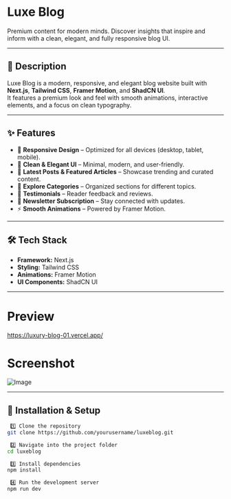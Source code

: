 
# Luxe Blog  

Premium content for modern minds. Discover insights that inspire and inform with a clean, elegant, and fully responsive blog UI.  

---

## 🚀 Description  
Luxe Blog is a modern, responsive, and elegant blog website built with **Next.js**, **Tailwind CSS**, **Framer Motion**, and **ShadCN UI**.  
It features a premium look and feel with smooth animations, interactive elements, and a focus on clean typography.  

---

## ✨ Features  
- 📱 **Responsive Design** – Optimized for all devices (desktop, tablet, mobile).  
- 🎨 **Clean & Elegant UI** – Minimal, modern, and user-friendly.  
- 📰 **Latest Posts & Featured Articles** – Showcase trending and curated content.  
- 📂 **Explore Categories** – Organized sections for different topics.  
- 💬 **Testimonials** – Reader feedback and reviews.  
- 📩 **Newsletter Subscription** – Stay connected with updates.  
- ⚡ **Smooth Animations** – Powered by Framer Motion.  

---

## 🛠️ Tech Stack  
- **Framework:** Next.js  
- **Styling:** Tailwind CSS  
- **Animations:** Framer Motion  
- **UI Components:** ShadCN UI  

---
# Preview

https://luxury-blog-01.vercel.app/

# Screenshot

![Image](https://github.com/user-attachments/assets/83044744-5882-4b0a-bf68-3bf0ab9cac9a)

---

## 🔧 Installation & Setup  

```bash
 1️⃣ Clone the repository
git clone https://github.com/yourusername/luxeblog.git

 2️⃣ Navigate into the project folder
cd luxeblog

 3️⃣ Install dependencies
npm install

 4️⃣ Run the development server
npm run dev

